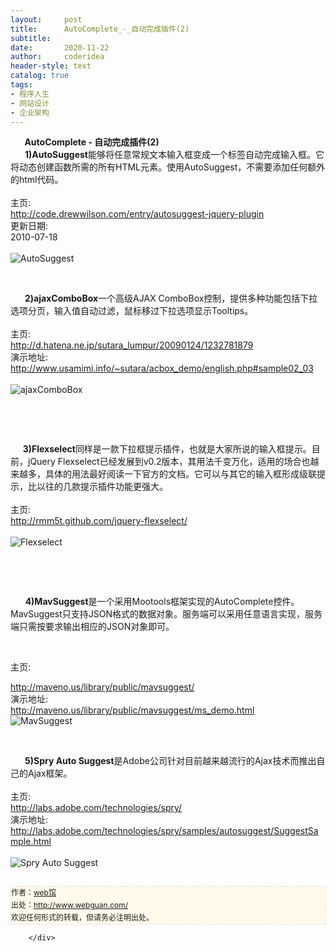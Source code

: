 ```yaml
---
layout:     post
title:      AutoComplete_-_自动完成插件(2)
subtitle:   
date:       2020-11-22
author:     coderidea
header-style: text
catalog: true
tags:
- 程序人生
- 网站设计
- 企业架构
--- 
```

<div class="postBody">
			<div id="cnblogs_post_body" class="blogpost-body"><div class="Article">
<div class="Name">    <strong>  AutoComplete - 自动完成插件(2)</strong></div>
<div class="Name">     <strong> 1)AutoSuggest</strong>能够将任意常规文本输入框变成一个标签自动完成输入框。它将动态创建函数所需的所有HTML元素。使用AutoSuggest，不需要添加任何额外的html代码。
<div> </div>
</div>
<div class="Name">主页:</div>
<div>
<div class="P">
<div class="V"><a href="http://code.drewwilson.com/entry/autosuggest-jquery-plugin">http://code.drewwilson.com/entry/autosuggest-jquery-plugin</a></div>
</div>
<div class="P">
<div class="K">更新日期:</div>
<div class="V">2010-07-18</div>
</div>
</div>
<br /><div class="Img"><img src="http://www.open-lib.com/attachment/2010-05-24/20-5-51e.jpg" alt="AutoSuggest" /></div>
<div class="Content">
<p> </p>


</div>


</div>
<div>
<div class="Name">     <strong> 2)ajaxComboBox</strong>一个高级AJAX ComboBox控制，提供多种功能包括下拉选项分页，输入值自动过滤，鼠标移过下拉选项显示Tooltips。
<div class="tool gray"> </div>


</div>
<div>
<div class="P">
<div class="K">主页:</div>


</div>
<div class="P">
<div class="V"><a href="http://d.hatena.ne.jp/sutara_lumpur/20090124/1232781879">http://d.hatena.ne.jp/sutara_lumpur/20090124/1232781879</a></div>


</div>
<div class="P">
<div class="K">演示地址:</div>
<div class="V"><a href="http://www.usamimi.info/~sutara/acbox_demo/english.php#sample02_03">http://www.usamimi.info/~sutara/acbox_demo/english.php#sample02_03</a></div>


</div>
<div class="P">
<div class="K"> </div>


</div>


</div>
<div class="Img"><img src="http://www.open-lib.com/attachment/2009-12-24/19-3-26e.jpg" alt="ajaxComboBox" /></div>
<div class="Content">
<p> </p>
<p> </p>
<div class="Name">
<div class="Name">     <strong>3)Flexselect</strong>同样是一款下拉框提示插件，也就是大家所说的输入框提示。目前，jQuery Flexselect已经发展到v0.2版本，其用法千变万化，适用的场合也越来越多，具体的用法最好阅读一下官方的文档。它可以与其它的输入框形成级联提示，比以往的几款提示插件功能更强大。
<div class="tool gray"> </div>


</div>
<div>
<div class="P">
<div class="K">主页:</div>


</div>
<div class="P">
<div class="V"><a href="http://rmm5t.github.com/jquery-flexselect/">http://rmm5t.github.com/jquery-flexselect/</a></div>


</div>
<div class="P">
<div class="K"> </div>


</div>


</div>
<div class="Img"><img src="http://www.open-lib.com/attachment/2009-08-12/16-11-43c.jpg" alt="Flexselect" /></div>
<div class="Content">
<p> </p>
<p> </p>
<div class="Name">      <strong>4)MavSuggest</strong>是一个采用Mootools框架实现的AutoComplete控件。MavSuggest只支持JSON格式的数据对象。服务端可以采用任意语言实现，服务端只需按要求输出相应的JSON对象即可。
<p> </p>


主页:</div>
<div>
<div class="P">
<div class="V"><a href="http://maveno.us/library/public/mavsuggest/">http://maveno.us/library/public/mavsuggest/</a></div>


</div>
<div class="P">
<div class="K">演示地址:</div>
<div class="V"><a href="http://maveno.us/library/public/mavsuggest/ms_demo.html">http://maveno.us/library/public/mavsuggest/ms_demo.html</a></div>


</div>
<div class="P">
<div class="K"><img src="http://www.open-lib.com/attachment/2010-07-18/13-53-40d.jpg" alt="MavSuggest" /></div>


</div>


</div>
<div class="Content">
<p> </p>
<div class="Name">     <strong> 5)Spry Auto Suggest</strong>是Adobe公司针对目前越来越流行的Ajax技术而推出自己的Ajax框架。
<div class="tool gray"> </div>


</div>
<div>
<div class="P">
<div class="K">主页:</div>


</div>
<div class="P">
<div class="V"><a href="http://labs.adobe.com/technologies/spry/">http://labs.adobe.com/technologies/spry/</a></div>


</div>
<div class="P">
<div class="K">演示地址:</div>
<div class="V"><a href="http://labs.adobe.com/technologies/spry/samples/autosuggest/SuggestSample.html">http://labs.adobe.com/technologies/spry/samples/autosuggest/SuggestSample.html</a></div>


</div>
<div class="P">
<div class="K"> </div>


</div>


</div>
<div class="Img"><img src="http://www.open-lib.com/attachment/2009-08-18/10-54-31a.jpg" alt="Spry Auto Suggest" /></div>


</div>
<div id="ckepop"> </div>
<div>
<p id="PSignature" style="line-height:20px;background:#FFFAEA no-repeat 2% 50%;font-size:12px;border:#e0e0e0 1px dashed;">作者：<a href="http://www.webguan.com/">web馆</a> <br /> 出处：<a href="http://www.webguan.com/">http://www.webguan.com/</a> <br />欢迎任何形式的转载，但请务必注明出处。</p>





</div>


</div>


</div>


</div>


</div></div><div id="MySignature"></div>
<div class="clear"></div>
<div id="blog_post_info_block">
<div id="BlogPostCategory"></div>
<div id="EntryTag"></div>
<div id="blog_post_info">
</div>
<div class="clear"></div>
<div id="post_next_prev"></div>
</div>


		</div>